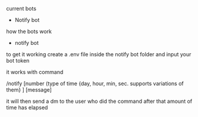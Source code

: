 current bots
- Notify bot
‎ 
‎ 
‎ 
‎ 

how the bots work
‎ 
‎ 

- notify bot
  
to get it working create a .env file inside the notify bot folder and input your bot token

it works with command 

/notify [number (type of time {day, hour, min, sec. supports variations of them} ] [message] 

it will then send a dm to the user who did the command after that amount of time has elapsed 
